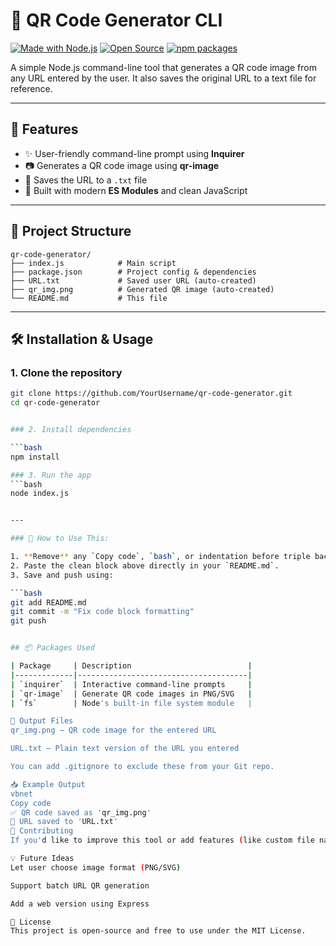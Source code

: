 # 🔳 QR Code Generator CLI

[![Made with Node.js](https://img.shields.io/badge/Made%20with-Node.js-green?logo=node.js)](https://nodejs.org/)
[![Open Source](https://img.shields.io/badge/License-MIT-blue.svg)](LICENSE)
[![npm packages](https://img.shields.io/badge/npm-inquirer%20%7C%20qr--image-red)](https://www.npmjs.com/)

A simple Node.js command-line tool that generates a QR code image from any URL entered by the user. It also saves the original URL to a text file for reference.

---

## 🚀 Features

- ✨ User-friendly command-line prompt using **Inquirer**
- 📷 Generates a QR code image using **qr-image**
- 💾 Saves the URL to a `.txt` file 
- 🔧 Built with modern **ES Modules** and clean JavaScript

---

## 📂 Project Structure

```text
qr-code-generator/
├── index.js            # Main script
├── package.json        # Project config & dependencies
├── URL.txt             # Saved user URL (auto-created)
├── qr_img.png          # Generated QR image (auto-created)
└── README.md           # This file
```
---

## 🛠️ Installation & Usage

### 1. Clone the repository

```bash
git clone https://github.com/YourUsername/qr-code-generator.git
cd qr-code-generator


### 2. Install dependencies

```bash
npm install

### 3. Run the app
```bash
node index.js


---

### 🔧 How to Use This:

1. **Remove** any `Copy code`, `bash`, or indentation before triple backticks.
2. Paste the clean block above directly in your `README.md`.
3. Save and push using:

```bash
git add README.md
git commit -m "Fix code block formatting"
git push


## 📦 Packages Used

| Package     | Description                          |
|-------------|--------------------------------------|
| `inquirer`  | Interactive command-line prompts     |
| `qr-image`  | Generate QR code images in PNG/SVG   |
| `fs`        | Node's built-in file system module   |

📌 Output Files
qr_img.png – QR code image for the entered URL

URL.txt – Plain text version of the URL you entered

You can add .gitignore to exclude these from your Git repo.

📥 Example Output
vbnet
Copy code
✅ QR code saved as 'qr_img.png'
📝 URL saved to 'URL.txt'
🤝 Contributing
If you'd like to improve this tool or add features (like custom file names or SVG support), feel free to fork it and send a pull request!

💡 Future Ideas
Let user choose image format (PNG/SVG)

Support batch URL QR generation

Add a web version using Express

📄 License
This project is open-source and free to use under the MIT License.


